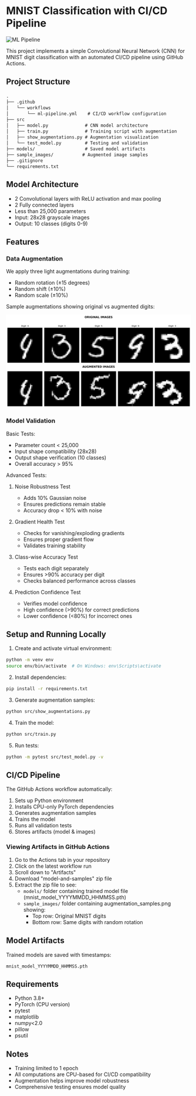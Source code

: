 # MNIST Classification with CI/CD Pipeline

![ML Pipeline](https://github.com/Rakavi-RP/ERA-V3-A5-MNIST-CI-CD-Pipeline/actions/workflows/ml-pipeline.yml/badge.svg)

This project implements a simple Convolutional Neural Network (CNN) for MNIST digit classification with an automated CI/CD pipeline using GitHub Actions.

## Project Structure
```
.
├── .github
│   └── workflows
│       └── ml-pipeline.yml    # CI/CD workflow configuration
├── src
│   ├── model.py              # CNN model architecture
│   ├── train.py              # Training script with augmentation
│   ├── show_augmentations.py # Augmentation visualization
│   └── test_model.py         # Testing and validation
├── models/                   # Saved model artifacts
├── sample_images/           # Augmented image samples
├── .gitignore
└── requirements.txt
```

## Model Architecture
- 2 Convolutional layers with ReLU activation and max pooling
- 2 Fully connected layers
- Less than 25,000 parameters
- Input: 28x28 grayscale images
- Output: 10 classes (digits 0-9)

## Features

### Data Augmentation
We apply three light augmentations during training:
- Random rotation (±15 degrees)
- Random shift (±10%)
- Random scale (±10%)

Sample augmentations showing original vs augmented digits:

<img src="sample_images/augmentation_samples.png" alt="Augmentation Samples" width="800"/>

### Model Validation
Basic Tests:
- Parameter count < 25,000
- Input shape compatibility (28x28)
- Output shape verification (10 classes)
- Overall accuracy > 95%

Advanced Tests:
1. Noise Robustness Test
   - Adds 10% Gaussian noise
   - Ensures predictions remain stable
   - Accuracy drop < 10% with noise

2. Gradient Health Test
   - Checks for vanishing/exploding gradients
   - Ensures proper gradient flow
   - Validates training stability

3. Class-wise Accuracy Test
   - Tests each digit separately
   - Ensures >90% accuracy per digit
   - Checks balanced performance across classes

4. Prediction Confidence Test
   - Verifies model confidence
   - High confidence (>90%) for correct predictions
   - Lower confidence (<80%) for incorrect ones

## Setup and Running Locally

1. Create and activate virtual environment:
```bash
python -m venv env
source env/bin/activate  # On Windows: env\Scripts\activate
```

2. Install dependencies:
```bash
pip install -r requirements.txt
```

3. Generate augmentation samples:
```bash
python src/show_augmentations.py
```

4. Train the model:
```bash
python src/train.py
```

5. Run tests:
```bash
python -m pytest src/test_model.py -v
```

## CI/CD Pipeline

The GitHub Actions workflow automatically:
1. Sets up Python environment
2. Installs CPU-only PyTorch dependencies
3. Generates augmentation samples
4. Trains the model
5. Runs all validation tests
6. Stores artifacts (model & images)

### Viewing Artifacts in GitHub Actions
1. Go to the Actions tab in your repository
2. Click on the latest workflow run
3. Scroll down to "Artifacts"
4. Download "model-and-samples" zip file
5. Extract the zip file to see:
   - `models/` folder containing trained model file (mnist_model_YYYYMMDD_HHMMSS.pth)
   - `sample_images/` folder containing augmentation_samples.png showing:
     * Top row: Original MNIST digits
     * Bottom row: Same digits with random rotation


## Model Artifacts

Trained models are saved with timestamps:
```
mnist_model_YYYYMMDD_HHMMSS.pth
```

## Requirements
- Python 3.8+
- PyTorch (CPU version)
- pytest
- matplotlib
- numpy<2.0
- pillow
- psutil

## Notes
- Training limited to 1 epoch
- All computations are CPU-based for CI/CD compatibility
- Augmentation helps improve model robustness
- Comprehensive testing ensures model quality